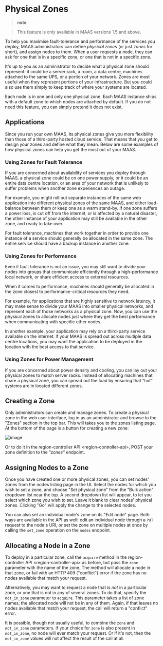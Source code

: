 Physical Zones
==============

> **note**

> This feature is only available in MAAS versions 1.5 and above.

To help you maximise fault-tolerance and performance of the services you deploy, MAAS administrators can define *physical zones* (or just *zones* for short), and assign nodes to them. When a user requests a node, they can ask for one that is in a specific zone, or one that is not in a specific zone.

It's up to you as an administrator to decide what a physical zone should represent: it could be a server rack, a room, a data centre, machines attached to the same UPS, or a portion of your network. Zones are most useful when they represent portions of your infrastructure. But you could also use them simply to keep track of where your systems are located.

Each node is in one and only one physical zone. Each MAAS instance ships with a default zone to which nodes are attached by default. If you do not need this feature, you can simply pretend it does not exist.

Applications
------------

Since you run your own MAAS, its physical zones give you more flexibility than those of a third-party hosted cloud service. That means that you get to design your zones and define what they mean. Below are some examples of how physical zones can help you get the most out of your MAAS.

### Using Zones for Fault Tolerance

If you are concerned about availability of services you deploy through MAAS, a physical zone could be on one power supply, or it could be an entire data centre location, or an area of your network that is unlikely to suffer problems when another zone experiences an outage.

For example, you might roll out separate instances of the same web application into different physical zones of the same MAAS, and either load-balance between them or keep one as a warm stand-by. If one zone suffers a power loss, is cut off from the internet, or is affected by a natural disaster, the other instance of your application may still be available in the other zone, and ready to take over.

For fault tolerance, machines that work together in order to provide one instance of a service should generally be allocated in the same zone. The entire service should have a backup instance in another zone.

### Using Zones for Performance

Even if fault tolerance is not an issue, you may still want to divide your nodes into groups that communicate efficiently through a high-performance local network, or share efficient access to external resources.

When it comes to performance, machines should generally be allocated in the zone closest to performance-critical resources they need.

For example, for applications that are highly sensitive to network latency, it may make sense to divide your MAAS into smaller physical networks, and represent each of those networks as a physical zone. Now, you can use the physical zones to allocate nodes just where they get the best performance when communicating with specific other nodes.

In another example, your application may rely on a third-party service available on the internet. If your MAAS is spread out across multiple data centre locations, you may want the application to be deployed in the location with the best access to that service.

### Using Zones for Power Management

If you are concerned about power density and cooling, you can lay out your physical zones to match server racks. Instead of allocating machines that share a physical zone, you can spread out the load by ensuring that "hot" systems are in located different zones.

Creating a Zone
---------------

Only administrators can create and manage zones. To create a physical zone in the web user interface, log in as an administrator and browse to the "Zones" section in the top bar. This will takes you to the zones listing page. At the bottom of the page is a button for creating a new zone:

![image](media/add-zone.*)

Or to do it in the region-controller API \<region-controller-api\>, POST your zone definition to the *"zones"* endpoint.

Assigning Nodes to a Zone
-------------------------

Once you have created one or more physical zones, you can set nodes' zones from the nodes listing page in the UI. Select the nodes for which you wish to set a zone, and choose "Set physical zone" from the "Bulk action" dropdown list near the top. A second dropdown list will appear, to let you select which zone you wish to set. Leave it blank to clear nodes' physical zones. Clicking "Go" will apply the change to the selected nodes.

You can also set an individual node's zone on its "Edit node" page. Both ways are available in the API as well: edit an individual node through a `PUT` request to the node's URI, or set the zone on multiple nodes at once by calling the `set_zone` operation on the `nodes` endpoint.

Allocating a Node in a Zone
---------------------------

To deploy in a particular zone, call the `acquire` method in the region-controller API \<region-controller-api\> as before, but pass the `zone` parameter with the name of the zone. The method will allocate a node in that zone, or fail with an HTTP 409 ("conflict") error if the zone has no nodes available that match your request.

Alternatively, you may want to request a node that is *not* in a particular zone, or one that is not in any of several zones. To do that, specify the `not_in_zone` parameter to `acquire`. This parameter takes a list of zone names; the allocated node will not be in any of them. Again, if that leaves no nodes available that match your request, the call will return a "conflict" error.

It is possible, though not usually useful, to combine the `zone` and `not_in_zone` parameters. If your choice for `zone` is also present in `not_in_zone`, no node will ever match your request. Or if it's not, then the `not_in_zone` values will not affect the result of the call at all.

